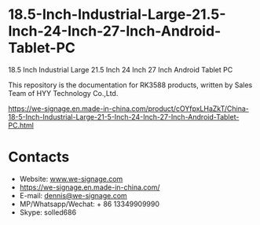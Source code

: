 # 18.5-Inch-Industrial-Large-21.5-Inch-24-Inch-27-Inch-Android-Tablet-PC
18.5 Inch Industrial Large 21.5 Inch 24 Inch 27 Inch Android Tablet PC

This repository is the documentation for RK3588 products, written by Sales Team of HYY Technology Co.,Ltd.

https://we-signage.en.made-in-china.com/product/cOYfpxLHaZkT/China-18-5-Inch-Industrial-Large-21-5-Inch-24-Inch-27-Inch-Android-Tablet-PC.html

# Contacts
- Website: www.we-signage.com
- https://we-signage.en.made-in-china.com/
- E-mail: dennis@we-signage.com
- MP/Whatsapp/Wechat: + 86 13349909990
- Skype: solled686
